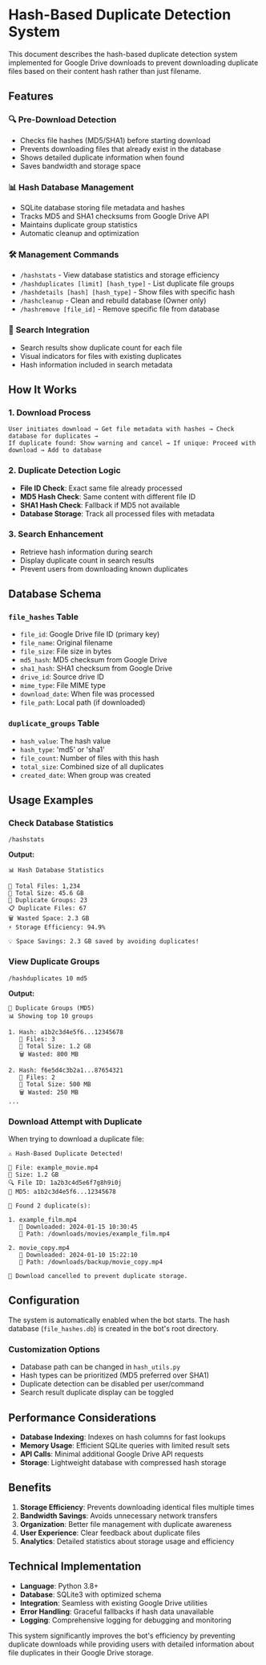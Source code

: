 # Hash-Based Duplicate Detection System

This document describes the hash-based duplicate detection system implemented for Google Drive downloads to prevent downloading duplicate files based on their content hash rather than just filename.

## Features

### 🔍 **Pre-Download Detection**
- Checks file hashes (MD5/SHA1) before starting download
- Prevents downloading files that already exist in the database
- Shows detailed duplicate information when found
- Saves bandwidth and storage space

### 📊 **Hash Database Management**
- SQLite database storing file metadata and hashes
- Tracks MD5 and SHA1 checksums from Google Drive API
- Maintains duplicate group statistics
- Automatic cleanup and optimization

### 🛠️ **Management Commands**
- `/hashstats` - View database statistics and storage efficiency
- `/hashduplicates [limit] [hash_type]` - List duplicate file groups
- `/hashdetails [hash] [hash_type]` - Show files with specific hash
- `/hashcleanup` - Clean and rebuild database (Owner only)
- `/hashremove [file_id]` - Remove specific file from database

### 🔄 **Search Integration**
- Search results show duplicate count for each file
- Visual indicators for files with existing duplicates
- Hash information included in search metadata

## How It Works

### 1. **Download Process**
```
User initiates download → Get file metadata with hashes → Check database for duplicates → 
If duplicate found: Show warning and cancel → If unique: Proceed with download → Add to database
```

### 2. **Duplicate Detection Logic**
- **File ID Check**: Exact same file already processed
- **MD5 Hash Check**: Same content with different file ID
- **SHA1 Hash Check**: Fallback if MD5 not available
- **Database Storage**: Track all processed files with metadata

### 3. **Search Enhancement**
- Retrieve hash information during search
- Display duplicate count in search results
- Prevent users from downloading known duplicates

## Database Schema

### `file_hashes` Table
- `file_id`: Google Drive file ID (primary key)
- `file_name`: Original filename
- `file_size`: File size in bytes
- `md5_hash`: MD5 checksum from Google Drive
- `sha1_hash`: SHA1 checksum from Google Drive
- `drive_id`: Source drive ID
- `mime_type`: File MIME type
- `download_date`: When file was processed
- `file_path`: Local path (if downloaded)

### `duplicate_groups` Table
- `hash_value`: The hash value
- `hash_type`: 'md5' or 'sha1'
- `file_count`: Number of files with this hash
- `total_size`: Combined size of all duplicates
- `created_date`: When group was created

## Usage Examples

### Check Database Statistics
```
/hashstats
```
**Output:**
```
📊 Hash Database Statistics

📁 Total Files: 1,234
💾 Total Size: 45.6 GB
🔄 Duplicate Groups: 23
📋 Duplicate Files: 67
🗑️ Wasted Space: 2.3 GB
⚡ Storage Efficiency: 94.9%

💡 Space Savings: 2.3 GB saved by avoiding duplicates!
```

### View Duplicate Groups
```
/hashduplicates 10 md5
```
**Output:**
```
🔄 Duplicate Groups (MD5)
📊 Showing top 10 groups

1. Hash: a1b2c3d4e5f6...12345678
   📁 Files: 3
   💾 Total Size: 1.2 GB
   🗑️ Wasted: 800 MB

2. Hash: f6e5d4c3b2a1...87654321
   📁 Files: 2
   💾 Total Size: 500 MB
   🗑️ Wasted: 250 MB
...
```

### Download Attempt with Duplicate
When trying to download a duplicate file:
```
⚠️ Hash-Based Duplicate Detected!

📁 File: example_movie.mp4
💾 Size: 1.2 GB
🔍 File ID: 1a2b3c4d5e6f7g8h9i0j
🔐 MD5: a1b2c3d4e5f6...12345678

🔄 Found 2 duplicate(s):

1. example_film.mp4
   📅 Downloaded: 2024-01-15 10:30:45
   📂 Path: /downloads/movies/example_film.mp4

2. movie_copy.mp4
   📅 Downloaded: 2024-01-10 15:22:10
   📂 Path: /downloads/backup/movie_copy.mp4

🚫 Download cancelled to prevent duplicate storage.
```

## Configuration

The system is automatically enabled when the bot starts. The hash database (`file_hashes.db`) is created in the bot's root directory.

### Customization Options
- Database path can be changed in `hash_utils.py`
- Hash types can be prioritized (MD5 preferred over SHA1)
- Duplicate detection can be disabled per user/command
- Search result duplicate display can be toggled

## Performance Considerations

- **Database Indexing**: Indexes on hash columns for fast lookups
- **Memory Usage**: Efficient SQLite queries with limited result sets
- **API Calls**: Minimal additional Google Drive API requests
- **Storage**: Lightweight database with compressed hash storage

## Benefits

1. **Storage Efficiency**: Prevents downloading identical files multiple times
2. **Bandwidth Savings**: Avoids unnecessary network transfers
3. **Organization**: Better file management with duplicate awareness
4. **User Experience**: Clear feedback about duplicate files
5. **Analytics**: Detailed statistics about storage usage and efficiency

## Technical Implementation

- **Language**: Python 3.8+
- **Database**: SQLite3 with optimized schema
- **Integration**: Seamless with existing Google Drive utilities
- **Error Handling**: Graceful fallbacks if hash data unavailable
- **Logging**: Comprehensive logging for debugging and monitoring

This system significantly improves the bot's efficiency by preventing duplicate downloads while providing users with detailed information about file duplicates in their Google Drive storage.
